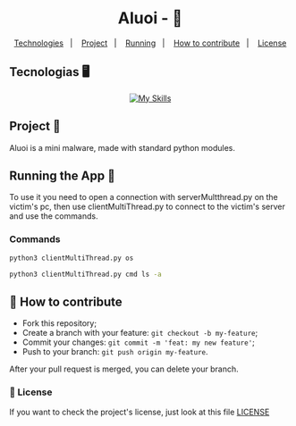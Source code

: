 <h1 align="center">
    Aluoi - 👿
</h1>

<p align="center">
  <a href="#tecnologias">Technologies</a>&nbsp;&nbsp;&nbsp;|&nbsp;&nbsp;&nbsp;
  <a href="#projeto">Project</a>&nbsp;&nbsp;&nbsp;|&nbsp;&nbsp;&nbsp;
  <a href="#rodando">Running</a>&nbsp;&nbsp;&nbsp;|&nbsp;&nbsp;&nbsp;
  <a href="#como-contribuir">How to contribute</a>&nbsp;&nbsp;&nbsp;|&nbsp;&nbsp;&nbsp;
  <a href="#license">License</a>
</p>

<a id="tecnologias"></a>

## Tecnologias 🖥️

<div align="center">

[![My Skills](https://skills.thijs.gg/icons?i=python)](https://skills.thijs.gg)

</div>

<a id="projeto"></a>

## Project 📕

Aluoi is a mini malware, made with standard python modules.

<a id="rodando"></a>

## Running the App 🚀

To use it you need to open a connection with serverMultthread.py on the victim's pc, then use clientMultiThread.py to connect to the victim's server and use the commands.

### Commands

```bash
python3 clientMultiThread.py os

python3 clientMultiThread.py cmd ls -a
```

<a id="como-contribuir"></a>

## 🤔 How to contribute

- Fork this repository;
- Create a branch with your feature: `git checkout -b my-feature`;
- Commit your changes: `git commit -m 'feat: my new feature'`;
- Push to your branch: `git push origin my-feature`.

After your pull request is merged, you can delete your branch.

<a id="license"></a>

### 🔖 License

If you want to check the project's license, just look at this file [LICENSE](./LICENSE)

